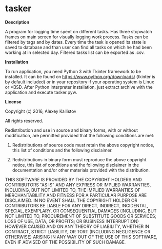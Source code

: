 # tasker
__Description__

A program for logging time spent on different tasks.
Has three stopwatch frames on main screen for visually logging work process.
Tasks can be filtered by tags and by dates. Every time the task is opened
its state is saved to database and than user can find all tasks
on which he had been working at in selected day.
Filtered tasks list can be exported as .csv.


__Installation__

To run application, you need Python 3 with Tkinter framework to be installed. It can be found on https://www.python.org/downloads/ (tkinter is by default included) or in your repository if your operating system is Linux or *BSD.
After Python interpreter installation, just extract archive with the application and execute tasker.pyw.


__License__

Copyright (c) 2016, Alexey Kallistov

All rights reserved.

Redistribution and use in source and binary forms, with or without modification, are permitted provided that the following conditions are met:

1. Redistributions of source code must retain the above copyright notice, this list of conditions and the following disclaimer.

2. Redistributions in binary form must reproduce the above copyright notice, this list of conditions and the following disclaimer in the documentation and/or other materials provided with the distribution.

THIS SOFTWARE IS PROVIDED BY THE COPYRIGHT HOLDERS AND CONTRIBUTORS "AS IS" AND ANY EXPRESS OR IMPLIED WARRANTIES, INCLUDING, BUT NOT LIMITED TO, THE IMPLIED WARRANTIES OF MERCHANTABILITY AND FITNESS FOR A PARTICULAR PURPOSE ARE DISCLAIMED. IN NO EVENT SHALL THE COPYRIGHT HOLDER OR CONTRIBUTORS BE LIABLE FOR ANY DIRECT, INDIRECT, INCIDENTAL, SPECIAL, EXEMPLARY, OR CONSEQUENTIAL DAMAGES (INCLUDING, BUT NOT LIMITED TO, PROCUREMENT OF SUBSTITUTE GOODS OR SERVICES; LOSS OF USE, DATA, OR PROFITS; OR BUSINESS INTERRUPTION) HOWEVER CAUSED AND ON ANY THEORY OF LIABILITY, WHETHER IN CONTRACT, STRICT LIABILITY, OR TORT (INCLUDING NEGLIGENCE OR OTHERWISE) ARISING IN ANY WAY OUT OF THE USE OF THIS SOFTWARE, EVEN IF ADVISED OF THE POSSIBILITY OF SUCH DAMAGE.
